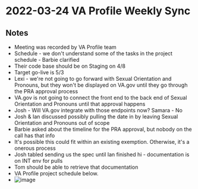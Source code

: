 # 2022-03-24 VA Profile Weekly Sync

## Notes 
- Meeting was recorded by VA Profile team
- Schedule - we don't understand some of the tasks in the project schedule - Barbie clarified
- Their code base should be on Staging on 4/8
- Target go-live is 5/3
- Lexi - we're not going to go forward with Sexual Orientation and Pronouns, but they won't be displayed on VA.gov until they go through the PRA approval process
- VA.gov is not going to connect the front end to the back end of Sexual Orientation and Pronouns until that approval happens
- Josh - Will VA.gov integrate with those endpoints now?  Samara - No
- Josh & Ian discussed possibly pulling the date in by leaving Sexual Orientation and Pronouns out of scope
- Barbie asked about the timeline for the PRA approval, but nobody on the call has that info
- It's possible this could fit within an existing exemption.  Otherwise, it's a onerous process
- Josh tabled sending us the spec until Ian finished hi - documentation is on INT env for pulls
- Tom should be able to retrieve that documentation
- VA Profile project schedule below.
- ![image](https://user-images.githubusercontent.com/73354907/159974488-40246f6d-4431-4065-bb89-aa5a7ea24b87.png)

